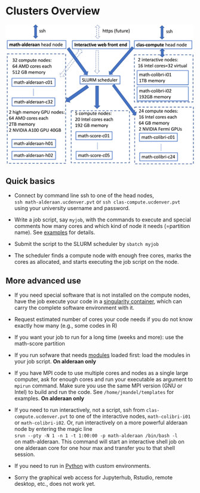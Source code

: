 # Clusters Overview
![cluster](img/cluster.png)
## Quick basics 

* Connect by command line ssh to one of the head nodes,  
`ssh math-alderaan.ucdenver.pvt` or `ssh clas-compute.ucdenver.pvt`   
using your university username and password. 

* Write a job script, say `myjob`, with the commands to execute and special
 comments how many cores and which kind of node it needs (=partition name). See
  [examples](../examples) for details.

* Submit the script to the SLURM scheduler by `sbatch myjob` 
 
* The scheduler finds a compute node with enough free cores, marks the cores as allocated, and starts executing the job script on the node.

## More advanced use

* If you need special software that is not installed on the compute nodes, have the job execute your code in a [singularity container](../singularity), which can carry the complete software environment with it.

* Request estimated number of cores your code needs if you do not know exactly how many (e.g., some codes in R)

* If you want your job to run for a long time (weeks and more): use the math-score partition 

* If you run sofware that needs [modules](../modules) loaded first: load the modules in your job script. **On alderaan only**

* If you have MPI code to use multiple cores and nodes as a single large computer, ask
 for enough cores and run your executable as argument to `mpirun` command. Make
 sure you use the same MPI version (GNU or Intel) to build and run the code. 
 See `/home/jmandel/templates` for examples. **On alderaan only**

* If you need to run interactively, not a script, ssh from `clas-compute.ucdenver.pvt`
to one of the interactive nodes, `math-colibri-i01` or `math-colibri-i02`. Or, run
interactively on a more powerful alderaan node by entering the magic line   
    `srun --pty -N 1 -n 1 -t 1:00:00 -p math-alderaan /bin/bash -l`  
on math-alderaan. This command will start an interactive shell job on one alderaan
core for one hour max and transfer you to that shell session.
    
* If you need to run in [Python](../python) with custom environments.

* Sorry the graphical web access for Jupyterhub, Rstudio, remote desktop, etc., does not work yet.

